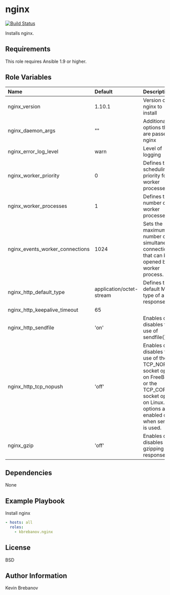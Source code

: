 nginx
=====

[![Build Status](https://travis-ci.org/kbrebanov/ansible-nginx.svg?branch=master)](https://travis-ci.org/kbrebanov/ansible-nginx)

Installs nginx.

Requirements
------------

This role requires Ansible 1.9 or higher.

Role Variables
--------------

| Name                            | Default                  | Description                                                                                                                                                        |
|:--------------------------------|:-------------------------|:-------------------------------------------------------------------------------------------------------------------------------------------------------------------|
| nginx_version                   | 1.10.1                   | Version of nginx to install                                                                                                                                        |
| nginx_daemon_args               | ""                       | Additional options that are passed to nginx                                                                                                                        |
| nginx_error_log_level           | warn                     | Level of logging                                                                                                                                                   |
| nginx_worker_priority           | 0                        | Defines the scheduling priority for worker processes                                                                                                               |
| nginx_worker_processes          | 1                        | Defines the number of worker processes                                                                                                                             |
| nginx_events_worker_connections | 1024                     | Sets the maximum number of simultaneous connections that can be opened by a worker process.                                                                        |
| nginx_http_default_type         | application/octet-stream | Defines the default MIME type of a response.                                                                                                                       |
| nginx_http_keepalive_timeout    | 65                       |                                                                                                                                                                    |
| nginx_http_sendfile             | 'on'                     | Enables or disables the use of sendfile().                                                                                                                         |
| nginx_http_tcp_nopush           | 'off'                    | Enables or disables the use of the TCP_NOPUSH socket option on FreeBSD or the TCP_CORK socket option on Linux. The options are enabled only when sendfile is used. |
| nginx_gzip                      | 'off'                    | Enables or disables gzipping of responses.                                                                                                                         |

Dependencies
------------

None

Example Playbook
----------------

Install nginx
```yaml
- hosts: all
  roles:
    - kbrebanov.nginx
```

License
-------

BSD

Author Information
------------------

Kevin Brebanov
